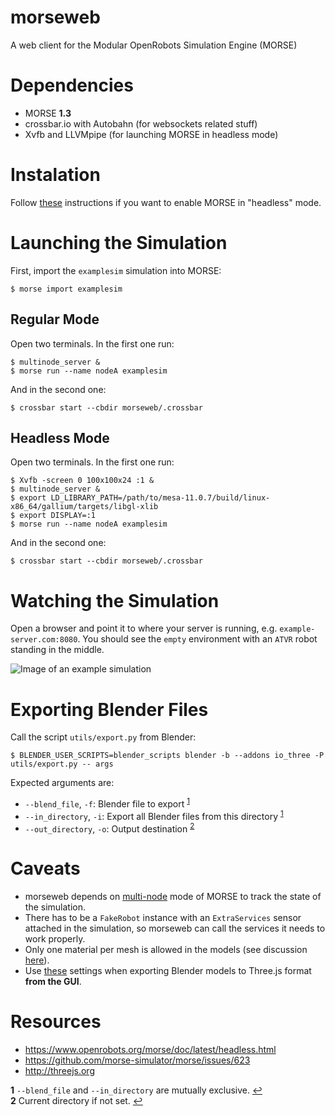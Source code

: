 morseweb
========
A web client for the Modular OpenRobots Simulation Engine (MORSE)

# Dependencies
+ MORSE **1.3**
+ crossbar.io with Autobahn (for websockets related stuff)
+ Xvfb and LLVMpipe (for launching MORSE in headless mode)

# Instalation
Follow [these](https://www.openrobots.org/morse/doc/latest/headless.html) instructions if you want to enable MORSE in "headless" mode.

# Launching the Simulation
First, import the `examplesim` simulation into MORSE:
```
$ morse import examplesim
```

## Regular Mode
Open two terminals. In the first one run:
```
$ multinode_server &
$ morse run --name nodeA examplesim
```
And in the second one:
```
$ crossbar start --cbdir morseweb/.crossbar
```

## Headless Mode
Open two terminals. In the first one run:
```
$ Xvfb -screen 0 100x100x24 :1 &
$ multinode_server &
$ export LD_LIBRARY_PATH=/path/to/mesa-11.0.7/build/linux-x86_64/gallium/targets/libgl-xlib
$ export DISPLAY=:1
$ morse run --name nodeA examplesim
```
And in the second one:
```
$ crossbar start --cbdir morseweb/.crossbar
```

# Watching the Simulation
Open a browser and point it to where your server is running, e.g. `example-server.com:8080`. You should see the `empty` environment with an `ATVR` robot standing in the middle.

![Image of an example simulation](http://i.imgur.com/aAkIpAx.png)

# Exporting Blender Files
Call the script `utils/export.py` from Blender:
```
$ BLENDER_USER_SCRIPTS=blender_scripts blender -b --addons io_three -P utils/export.py -- args
```

Expected arguments are:
+ `--blend_file`, `-f`: Blender file to export <sup id="a1">[1](#f1)</sup>
+ `--in_directory`, `-i`: Export all Blender files from this directory <sup id="a1">[1](#f1)</sup>
+ `--out_directory`, `-o`: Output destination <sup id="a2">[2](#f2)</sup>

# Caveats
+ morseweb depends on [multi-node](http://www.openrobots.org/morse/doc/stable/multinode.html)
 mode of MORSE to track the state of the simulation.
+ There has to be a `FakeRobot` instance with an `ExtraServices` sensor attached in the simulation, so morseweb can call the services it needs to work properly.
+ Only one material per mesh is allowed in the models (see discussion [here](https://github.com/mrdoob/three.js/issues/6731#issuecomment-115308900)).
+ Use [these](http://i.imgur.com/upu855O.png) settings when exporting Blender models to Three.js format **from the GUI**.

# Resources
+ https://www.openrobots.org/morse/doc/latest/headless.html
+ https://github.com/morse-simulator/morse/issues/623
+ http://threejs.org

<b id="f1">1</b> `--blend_file` and `--in_directory` are mutually exclusive. [↩](#a1)<br>
<b id="f2">2</b> Current directory if not set. [↩](#a2)
